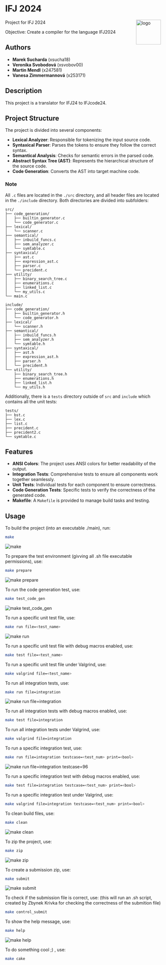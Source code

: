 # IFJ 2024
<img src="./zzzshowcase_pictures/logo.jpg" alt="logo" align="right" width="80"/>
Project for IFJ 2024


Objective: Create a compiler for the language IFJ2024

## Authors

- **Marek Sucharda** (xsucha18)
- **Veronika Svobodová** (xsvobov00)
- **Martin Mendl** (x247581)
- **Vanesa Zimmermannová** (x253171)

## Description

This project is a translator for IFJ24 to IFJcode24.

## Project Structure

The project is divided into several components:

- **Lexical Analyzer**: Responsible for tokenizing the input source code.
- **Syntaxical Parser**: Parses the tokens to ensure they follow the correct syntax.
- **Semantical Analysis**: Checks for semantic errors in the parsed code.
- **Abstract Syntax Tree (AST)**: Represents the hierarchical structure of the source code.
- **Code Generation**: Converts the AST into target machine code.

### Note

All `.c` files are located in the `./src` directory, and all header files are located in the `./include` directory. Both directories are divided into subfolders:

```
src/
├── code_generation/
│   ├── builtin_generator.c
│   └── code_generator.c
├── lexical/
│   └── scanner.c
├── semantical/
│   ├── inbuild_funcs.c
│   ├── sem_analyzer.c
│   └── symtable.c
├── syntaxical/
│   ├── ast.c
│   ├── expression_ast.c
│   ├── parser.c
│   └── precident.c
├── utility/
│   ├── binary_search_tree.c
│   ├── enumerations.c
│   ├── linked_list.c
│   └── my_utils.c
└── main.c

include/
├── code_generation/
│   ├── builtin_generator.h
│   └── code_generator.h
├── lexical/
│   └── scanner.h
├── semantical/
│   ├── inbuild_funcs.h
│   ├── sem_analyzer.h
│   └── symtable.h
├── syntaxical/
│   ├── ast.h
│   ├── expression_ast.h
│   ├── parser.h
│   └── precident.h
└── utility/
    ├── binary_search_tree.h
    ├── enumerations.h
    ├── linked_list.h
    └── my_utils.h
```

Additionally, there is a `tests` directory outside of `src` and `include` which contains all the unit tests:

```
tests/
├── bst.c
├── lex.c
├── list.c
├── precident.c
├── precident2.c
└── symtable.c
```

## Features

- **ANSI Colors**: The project uses ANSI colors for better readability of the output.
- **Integration Tests**: Comprehensive tests to ensure all components work together seamlessly.
- **Unit Tests**: Individual tests for each component to ensure correctness.
- **Code Generation Tests**: Specific tests to verify the correctness of the generated code.
- **Makefile**: A `Makefile` is provided to manage build tasks and testing.

## Usage

To build the project (into an executable ./main), run: 
```sh
make
```
![make](./zzzshowcase_pictures/make.jpg)

To prepare the test environment (givving all .sh file executable permissions), use:
```sh
make prepare
```
![make prepare](./zzzshowcase_pictures/make_prepare.jpg)

To run the code generation test, use:
```sh
make test_code_gen
```
![make test_code_gen](./zzzshowcase_pictures/make_test_code_gen.jpg)

To run a specific unit test file, use:
```sh
make run file=<test_name>
```
![make run](./zzzshowcase_pictures/make_run.jpg)

To run a specific unit test file with debug macros enabled, use:
```sh
make test file=<test_name>
```

To run a specific unit test file under Valgrind, use:
```sh
make valgrind file=<test_name>
```

To run all integration tests, use:
```sh
make run file=integration
```
![make run file=integration](./zzzshowcase_pictures/make_run_file=integration.jpg)

To run all integration tests with debug macros enabled, use:
```sh
make test file=integration
```

To run all integration tests under Valgrind, use:
```sh
make valgrind file=integration
```

To run a specific integration test, use:
```sh
make run file=integration testcase=<test_num> print=<bool>
```
![make run file=integration testcase=96](./zzzshowcase_pictures/make_run_file=integration_testcase=96.jpg)

To run a specific integration test with debug macros enabled, use:
```sh
make test file=integration testcase=<test_num> print=<bool>
```

To run a specific integration test under Valgrind, use:
```sh
make valgrind file=integration testcase=<test_num> print=<bool>
```

To clean build files, use:
```sh
make clean
```
![make clean](./zzzshowcase_pictures/make_clean.jpg)

To zip the project, use:
```sh
make zip
```
![make zip](./zzzshowcase_pictures/make_zip.jpg)

To create a submission zip, use:
```sh
make submit
```
![make submit](./zzzshowcase_pictures/make_sumbit.jpg)

To check if the submission file is correct, use: (this will run an .sh script, created by Zbynek Krivka for checking the correctness of the submition file)
```sh
make control_submit
```

To show the help message, use:
```sh
make help
```
![make help](./zzzshowcase_pictures/make_help.jpg)

To do something cool ;) , use:
```sh
make cake
```

